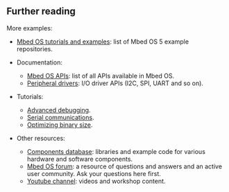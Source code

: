 ## Further reading

More examples:

- [Mbed OS tutorials and examples](../tutorials/index.html): list of Mbed OS 5 example repositories.

- Documentation:
    - [Mbed OS APIs](../apis/index.html): list of all APIs available in Mbed OS.
    - [Peripheral drivers](../apis/drivers.html): I/O driver APIs (I2C, SPI, UART and so on).

- Tutorials:
    - [Advanced debugging](debugging.html).
    - [Serial communications](../tutorials/serial-communication.html).
    - [Optimizing binary size](optimizing.html).

- Other resources:
    - [Components database](https://os.mbed.com/components/): libraries and example code for various hardware and software components.
    - [Mbed OS forum](https://os.mbed.com/forum/): a resource of questions and answers and an active user community. Ask your questions here first.
    - [Youtube channel](http://youtube.com/armmbed): videos and workshop content.
